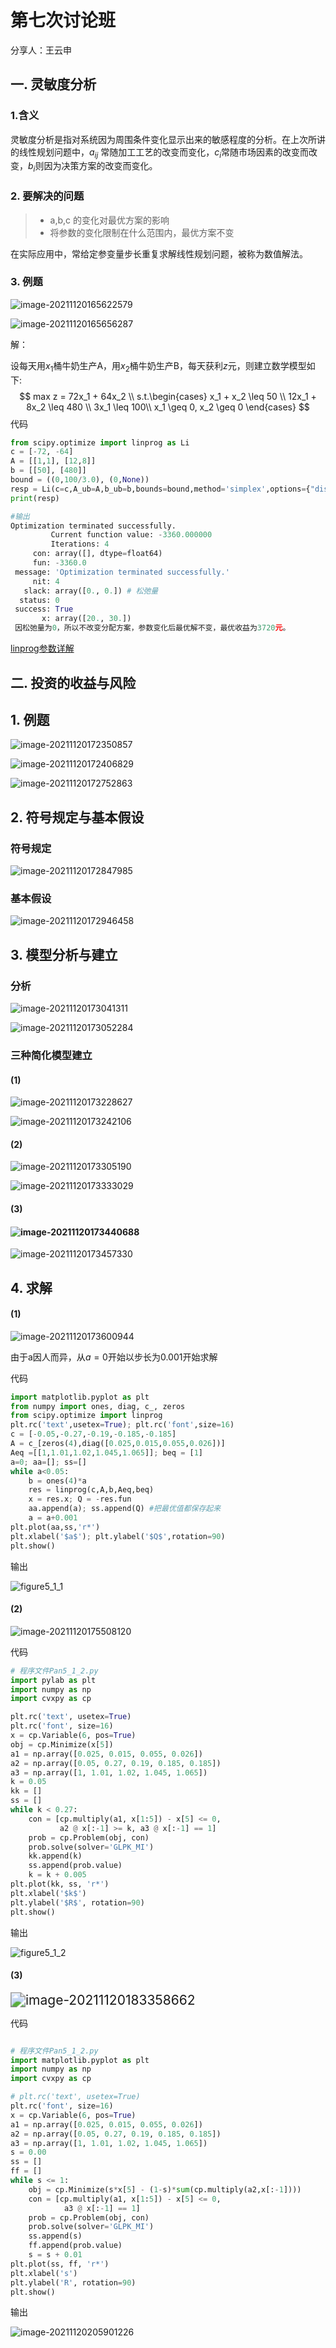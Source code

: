 # 第七次讨论班

分享人：王云申

## 一. 灵敏度分析

### 1.含义

灵敏度分析是指对系统因为周围条件变化显示出来的敏感程度的分析。在上次所讲的线性规划问题中，$a_{ij}$ 常随加工工艺的改变而变化，$c_i$常随市场因素的改变而改变，$b_i$则因为决策方案的改变而变化。

### 2. 要解决的问题

> * a,b,c 的变化对最优方案的影响
> * 将参数的变化限制在什么范围内，最优方案不变

在实际应用中，常给定参变量步长重复求解线性规划问题，被称为数值解法。

### 3. 例题

![image-20211120165622579](https://gitee.com/mr_asd/taolunban-img/raw/master/images/image-20211120165622579.png)

![image-20211120165656287](https://gitee.com/mr_asd/taolunban-img/raw/master/images/image-20211120165656287.png)

解：

设每天用$x_1$桶牛奶生产A，用$x_2$桶牛奶生产B，每天获利$z$元，则建立数学模型如下:
$$
max z = 72x_1 + 64x_2 \\
s.t.\begin{cases}
x_1 + x_2 \leq 50 \\
12x_1 + 8x_2 \leq 480 \\
3x_1 \leq 100\\
x_1 \geq 0, x_2 \geq 0
\end{cases}
$$
代码

```python
from scipy.optimize import linprog as Li
c = [-72, -64]
A = [[1,1], [12,8]]
b = [[50], [480]]
bound = ((0,100/3.0), (0,None))
resp = Li(c=c,A_ub=A,b_ub=b,bounds=bound,method='simplex',options={"disp":True})
print(resp)

#输出
Optimization terminated successfully.
         Current function value: -3360.000000
         Iterations: 4
     con: array([], dtype=float64)
     fun: -3360.0
 message: 'Optimization terminated successfully.'
     nit: 4
   slack: array([0., 0.]) # 松弛量
  status: 0
 success: True
       x: array([20., 30.])
 因松弛量为0，所以不改变分配方案，参数变化后最优解不变，最优收益为3720元。
```

[linprog参数详解](https://blog.csdn.net/weixin_45288557/article/details/109139303)

## 二. 投资的收益与风险

## 1. 例题

![image-20211120172350857](https://gitee.com/mr_asd/taolunban-img/raw/master/images/image-20211120172350857.png)

![image-20211120172406829](https://gitee.com/mr_asd/taolunban-img/raw/master/images/image-20211120172406829.png)

![image-20211120172752863](https://gitee.com/mr_asd/taolunban-img/raw/master/images/image-20211120172752863.png)

## 2. 符号规定与基本假设

### 符号规定

![image-20211120172847985](https://gitee.com/mr_asd/taolunban-img/raw/master/images/image-20211120172847985.png)

###  基本假设

![image-20211120172946458](https://gitee.com/mr_asd/taolunban-img/raw/master/images/image-20211120172946458.png)

## 3. 模型分析与建立

### 分析

![image-20211120173041311](https://gitee.com/mr_asd/taolunban-img/raw/master/images/image-20211120173041311.png)

![image-20211120173052284](https://gitee.com/mr_asd/taolunban-img/raw/master/images/image-20211120173052284.png)

### 三种简化模型建立

#### (1)

![image-20211120173228627](https://gitee.com/mr_asd/taolunban-img/raw/master/images/image-20211120173228627.png)

![image-20211120173242106](https://gitee.com/mr_asd/taolunban-img/raw/master/images/image-20211120173242106.png)

#### (2)

![image-20211120173305190](https://gitee.com/mr_asd/taolunban-img/raw/master/images/image-20211120173305190.png)

![image-20211120173333029](https://gitee.com/mr_asd/taolunban-img/raw/master/images/image-20211120173333029.png)

#### (3)

#### ![image-20211120173440688](https://gitee.com/mr_asd/taolunban-img/raw/master/images/image-20211120173440688.png)

![image-20211120173457330](https://gitee.com/mr_asd/taolunban-img/raw/master/images/image-20211120173457330.png)

## 4. 求解

#### (1)

![image-20211120173600944](https://gitee.com/mr_asd/taolunban-img/raw/master/images/image-20211120173600944.png)

由于a因人而异，从$a=0$开始以步长为0.001开始求解

代码

```python
import matplotlib.pyplot as plt
from numpy import ones, diag, c_, zeros
from scipy.optimize import linprog
plt.rc('text',usetex=True); plt.rc('font',size=16)
c = [-0.05,-0.27,-0.19,-0.185,-0.185]
A = c_[zeros(4),diag([0.025,0.015,0.055,0.026])]
Aeq =[[1,1.01,1.02,1.045,1.065]]; beq = [1]
a=0; aa=[]; ss=[]
while a<0.05:
    b = ones(4)*a
    res = linprog(c,A,b,Aeq,beq)
    x = res.x; Q = -res.fun
    aa.append(a); ss.append(Q) #把最优值都保存起来
    a = a+0.001
plt.plot(aa,ss,'r*')
plt.xlabel('$a$'); plt.ylabel('$Q$',rotation=90)
plt.show()

```

输出

![figure5_1_1](https://gitee.com/mr_asd/taolunban-img/raw/master/images/figure5_1_1.png)

#### (2)

![image-20211120175508120](https://gitee.com/mr_asd/taolunban-img/raw/master/images/image-20211120175508120.png)

代码

```python
# 程序文件Pan5_1_2.py
import pylab as plt
import numpy as np
import cvxpy as cp

plt.rc('text', usetex=True)
plt.rc('font', size=16)
x = cp.Variable(6, pos=True)
obj = cp.Minimize(x[5])
a1 = np.array([0.025, 0.015, 0.055, 0.026])
a2 = np.array([0.05, 0.27, 0.19, 0.185, 0.185])
a3 = np.array([1, 1.01, 1.02, 1.045, 1.065])
k = 0.05
kk = []
ss = []
while k < 0.27:
    con = [cp.multiply(a1, x[1:5]) - x[5] <= 0,
           a2 @ x[:-1] >= k, a3 @ x[:-1] == 1]
    prob = cp.Problem(obj, con)
    prob.solve(solver='GLPK_MI')
    kk.append(k)
    ss.append(prob.value)
    k = k + 0.005
plt.plot(kk, ss, 'r*')
plt.xlabel('$k$')
plt.ylabel('$R$', rotation=90)
plt.show()

```

输出

![figure5_1_2](https://gitee.com/mr_asd/taolunban-img/raw/master/images/figure5_1_2.png)

#### (3)

<img src="https://gitee.com/mr_asd/taolunban-img/raw/master/images/image-20211120183358662.png" alt="image-20211120183358662" style="zoom:150%;" />



代码

```python

# 程序文件Pan5_1_2.py
import matplotlib.pyplot as plt
import numpy as np
import cvxpy as cp

# plt.rc('text', usetex=True)
plt.rc('font', size=16)
x = cp.Variable(6, pos=True)
a1 = np.array([0.025, 0.015, 0.055, 0.026])
a2 = np.array([0.05, 0.27, 0.19, 0.185, 0.185])
a3 = np.array([1, 1.01, 1.02, 1.045, 1.065])
s = 0.00
ss = []
ff = []
while s <= 1:
    obj = cp.Minimize(s*x[5] - (1-s)*sum(cp.multiply(a2,x[:-1])))
    con = [cp.multiply(a1, x[1:5]) - x[5] <= 0,
            a3 @ x[:-1] == 1]
    prob = cp.Problem(obj, con)
    prob.solve(solver='GLPK_MI')
    ss.append(s)
    ff.append(prob.value)
    s = s + 0.01
plt.plot(ss, ff, 'r*')
plt.xlabel('s')
plt.ylabel('R', rotation=90)
plt.show()

```

输出

![image-20211120205901226](https://gitee.com/mr_asd/taolunban-img/raw/master/images/image-20211120205901226.png)

